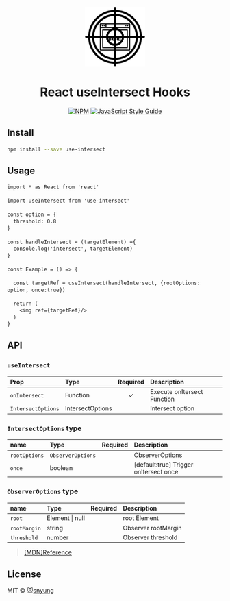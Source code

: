 <p align="center">
    <a href="https://seonhyungjo.github.io/use-intersect/"><img width="140" src="./static/use-intersect-logo.png" alt="React useIntersect Logo" /></a>

<h1 align="center">React useIntersect Hooks</h1>

<div align="center">

[![NPM](https://img.shields.io/npm/v/use-intersect.svg)](https://www.npmjs.com/package//use-intersect) [![JavaScript Style Guide](https://img.shields.io/badge/code_style-standard-brightgreen.svg)](https://standardjs.com)

</div>

## Install

```bash
npm install --save use-intersect
```

## Usage

```tsx
import * as React from 'react'

import useIntersect from 'use-intersect'

const option = {
  threshold: 0.8
}

const handleIntersect = (targetElement) ={
  console.log('intersect', targetElement)
}

const Example = () => {

  const targetRef = useIntersect(handleIntersect, {rootOptions: option, once:true})

  return (
    <img ref={targetRef}/>
  )
}
```

## API

### `useIntersect`

| Prop | Type | Required | Description |
| :--- | :--- | :------: | :---------- |
| `onIntersect` | Function |    ✓     | Execute onItersect Function |
| `IntersectOptions` | IntersectOptions | | Intersect option |


### `IntersectOptions` type

| name | Type | Required | Description |
| :--- | :--- | :------: | :---------- |
| `rootOptions` | `ObserverOptions` | | ObserverOptions |
| `once` | boolean | | [default:true] Trigger onItersect once |

### `ObserverOptions` type

| name | Type | Required | Description |
| :--- | :--- | :------: | :---------- |
| `root` | Element \| null | | root Element |
| `rootMargin` | string | | Observer rootMargin |
| `threshold` | number | | Observer threshold |

> [[MDN]Reference](https://developer.mozilla.org/en-US/docs/Web/API/IntersectionObserver)


## License

MIT © :mouse:[snyung](https://github.com/seonhyungjo)
